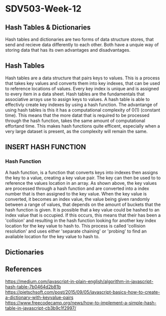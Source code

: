 # SDV503-Week-12

## Hash Tables & Dictionaries
Hash tables and dictionaries are two forms of data structure stores, that send and recieve data differently to each other. Both have a unquie way of storing data that has its own advantages and disadvantages.   



## Hash Tables
Hash tables are a data structure that pairs keys to values. This is a process that takes key values and converts them into key indexes, that can be used to reference locations of values. Every key index is unique and is assigned to every item in a data sheet. Hash tables are the fundamentals that associative arrays use to assign keys to values. A hash table is able to effectivly create key indexes by using a hash function. The advantange of using hash tables is this it has a computational complexity of 0(1) (constant time). This means that the more datat that is required to be processed through the hash function, takes the same amount of computational effortand time. This makes hash functions quite efficent, especially when a very large dataset is present, as the complexity will remain the same.
## INSERT HASH FUNCTION

### Hash Function
A hash function, is a function that converts keys into indexes then assigns the key to a value, creating a key value pair. The key can then be used to to reference the values location in an array. As shown above, the key values are processed through a hash function and are converted into a index number that is then assigned to the key value. When the key value is converted, it becomes an index value, the value being given randomly between a range of values, that depends on the amount of buckets that the hash function is given. It is possible that a key value could be hashed to an index value that is occupied. If this occurs, this means that their has been a 'collision' and resulting in the hash function looking for another key index location for the key value to hash to. This process is called 'collision resolution' and uses either 'separate chaining' or 'probing' to find an avaliable location for the key value to hash to. 


## Dictionaries 





## References
https://medium.com/javascript-in-plain-english/algorithm-in-javascript-hash-table-7b0464d2b81b
https://pietschsoft.com/post/2015/09/05/javascript-basics-how-to-create-a-dictionary-with-keyvalue-pairs
https://www.freecodecamp.org/news/how-to-implement-a-simple-hash-table-in-javascript-cb3b9c1f2997/
